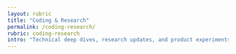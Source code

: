 ```yaml
---
layout: rubric
title: "Coding & Research"
permalink: /coding-research/
rubric: coding-research
intro: "Technical deep dives, research updates, and product experiments from the DxO engineering teams."
---
```

